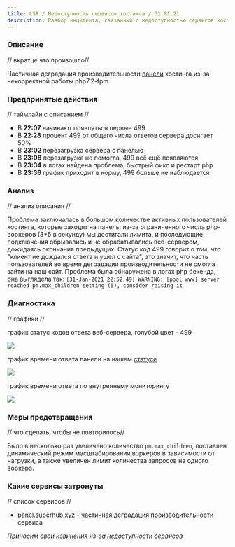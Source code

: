 ```yaml
---
title: LSR / Недоступность сервисов хостинга / 31.01.21
description: Разбор инцидента, связанный с недоступностью сервисов хостинга 31.01.21.
---
```


### Описание
// вкратце что произошло//

Частичная деградация производительности [панели](https://panel.superhub.xyz) хостинга из-за некорректной работы php7.2-fpm

### Предпринятые действия
// таймлайн с описанием //

- В **22:07** начинают появляться первые 499
- В **22:28** процент 499 от общего числа ответов сервера досигает 50%
- В **23:02** перезагрузка сервера с панелью
- В **23:08** перезагрузка не помогла, 499 всё ещё появляются
- В **23:34** в логах найдена проблема, быстрый фикс и рестарт php 
- В **23:36** график приходит в норму, 499 больше не наблюдается

### Анализ
// анализ описания //

Проблема заключалась в большом количестве активных пользователей хостинга, которые заходят на панель: из-за ограниченного числа php-воркеров (3*5 в секунду) мы достигали лимита, и последующие подключения обрывались и не обрабатывались веб-сервером, дожидаясь окончания предыдущих. Статус код 499  говорит о том, что "клиент не дождался ответа и ушел с сайта", это значит, что часть пользователей во время деградации производительности не смогла зайти на наш сайт. Проблема была обнаружена в логах php бекенда, она выглядела так: `[31-Jan-2021 22:52:49] WARNING: [pool www] server reached pm.max_children setting (5), consider raising it`

### Диагностика
// графики //

график статус кодов ответа веб-сервера, голубой цвет - 499

![](https://img.share.superhub.xyz/xfqnyj.png)

график времени ответа панели на нашем [статусе](https://status.hosting.superhub.xyz)

![](https://img.share.superhub.xyz/hoygix.png)

график времени ответа по внутреннему мониторингу

![](https://img.share.superhub.xyz/7sc83f.png)

### Меры предотвращения
// что сделать, чтобы не повторилось// 

Было в несколько раз увеличено количество `pm.max_children`, поставлен динамический режим масштабирования воркеров в зависимости от нагрузки, а также увеличен лимит количества запросов на одного воркера. 

### Какие сервисы затронуты
// список сервисов //

- [panel.superhub.xyz](https://panel.superhub.xyz) - частичная деградация производительности сервиса

*Приносим свои извинения из-за недоступности сервисов*